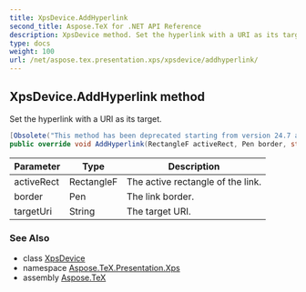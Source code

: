 ```yaml
---
title: XpsDevice.AddHyperlink
second_title: Aspose.TeX for .NET API Reference
description: XpsDevice method. Set the hyperlink with a URI as its target
type: docs
weight: 100
url: /net/aspose.tex.presentation.xps/xpsdevice/addhyperlink/
---
```

## XpsDevice.AddHyperlink method

Set the hyperlink with a URI as its target.

```csharp
[Obsolete("This method has been deprecated starting from version 24.7 and will be hidden in version 24.10.")]
public override void AddHyperlink(RectangleF activeRect, Pen border, string targetUri)
```

| Parameter | Type | Description |
| --- | --- | --- |
| activeRect | RectangleF | The active rectangle of the link. |
| border | Pen | The link border. |
| targetUri | String | The target URI. |

### See Also

* class [XpsDevice](../)
* namespace [Aspose.TeX.Presentation.Xps](../../xpsdevice/)
* assembly [Aspose.TeX](../../../)


